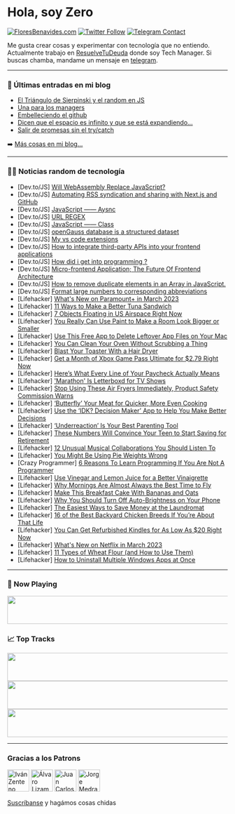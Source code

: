 # Hola, soy Zero

[![FloresBenavides.com](https://img.shields.io/website?down_message=oops&label=MiBlog&style=for-the-badge&up_message=online&url=https%3A%2F%2Ffloresbenavides.com)](https://floresbenavides.com) [![Twitter Follow](https://img.shields.io/twitter/follow/ZeroDragon?color=%231DA1F2&label=Follow&logo=twitter&logoColor=ffffff&style=for-the-badge)](https://twitter.com/zerodragon) [![Telegram Contact](https://img.shields.io/badge/escr%C3%ADbeme-ZeroDragon-%2326A5E4?style=for-the-badge&logo=telegram)](https://t.me/zerodragon)

Me gusta crear cosas y experimentar con tecnología que no entiendo.
Actualmente trabajo en [ResuelveTuDeuda](http://github.com/resuelve) donde soy Tech Manager.
Si buscas chamba, mandame un mensaje en [telegram](https://t.me/zerodragon).

---

### 📕 Últimas entradas en mi blog
<!-- BLOG-POST-LIST:START -->
- [El Triángulo de Sierpinski y el random en JS](https://floresbenavides.com/el-triangulo-de-sierpinski-y-el-random-en-js/)
- [Una para los managers](https://floresbenavides.com/una-para-los-managers/)
- [Embelleciendo el github](https://floresbenavides.com/embelleciendo-el-github/)
- [Dicen que el espacio es infinito y que se está expandiendo…](https://floresbenavides.com/dicen-que-el-espacio-es-infinito-y-que-se-esta-expandiendo/)
- [Salir de promesas sin el try/catch](https://floresbenavides.com/salir-de-promesas-sin-el-try-catch/)
<!-- BLOG-POST-LIST:END -->

➡️ [Más cosas en mi blog...](https://floresbenavides.com)

---

### 👨‍💻 Noticias random de tecnología
<!-- TECH-POSTS:START -->
- [Dev.to/JS] [Will WebAssembly Replace JavaScript?](https://dev.to/domfive/will-webassembly-replace-javascript-3648)
- [Dev.to/JS] [Automating RSS syndication and sharing with Next.js and GitHub](https://dev.to/cdransf/automating-rss-syndication-and-sharing-with-nextjs-and-github-1gh)
- [Dev.to/JS] [JavaScript —— Aysnc](https://dev.to/itroger/javascript-aysnc-74d)
- [Dev.to/JS] [URL REGEX](https://dev.to/jbxamora/url-regex-1pol)
- [Dev.to/JS] [JavaScript —— Class](https://dev.to/itroger/javascript-class-1h24)
- [Dev.to/JS] [openGauss database is a structured dataset](https://dev.to/olivia_ma_350e4f6e00893e3/opengauss-database-is-a-structured-dataset-83j)
- [Dev.to/JS] [My vs code extensions](https://dev.to/lleamancio/my-vs-code-extensions-52kd)
- [Dev.to/JS] [How to integrate third-party APIs into your frontend applications](https://dev.to/haszankauna/how-to-integrate-third-party-apis-into-your-frontend-applications-1p30)
- [Dev.to/JS] [How did i get into programming ?](https://dev.to/bracley/how-did-i-get-into-programming--30g2)
- [Dev.to/JS] [Micro-frontend Application; The Future Of Frontend Architecture](https://dev.to/xhulqornayn_ibrahim/micro-frontend-application-the-future-of-frontend-architecture-1glo)
- [Dev.to/JS] [How to remove duplicate elements in an Array in JavaScript.](https://dev.to/headbwoi/how-to-remove-duplicate-elements-in-an-array-in-javascript-3kb7)
- [Dev.to/JS] [Format large numbers to corresponding abbreviations](https://dev.to/devlazar/format-large-numbers-to-corresponding-abbreviations-ep7)
- [Lifehacker] [What&#39;s New on Paramount+ in March 2023](https://lifehacker.com/whats-new-on-paramount-in-march-2023-1850151677)
- [Lifehacker] [11 Ways to Make a Better Tuna Sandwich](https://lifehacker.com/11-ways-to-make-a-better-tuna-sandwich-1850150470)
- [Lifehacker] [7 Objects Floating in US Airspace Right Now](https://lifehacker.com/7-objects-floating-in-us-airspace-right-now-1850151473)
- [Lifehacker] [You Really Can Use Paint to Make a Room Look Bigger or Smaller](https://lifehacker.com/you-really-can-use-paint-to-make-a-room-look-bigger-or-1850150388)
- [Lifehacker] [Use This Free App to Delete Leftover App Files on Your Mac](https://lifehacker.com/use-this-free-app-to-delete-leftover-app-files-on-your-1850150940)
- [Lifehacker] [You Can Clean Your Oven Without Scrubbing a Thing](https://lifehacker.com/you-can-clean-your-oven-without-scrubbing-a-thing-1850151228)
- [Lifehacker] [Blast Your Toaster With a Hair Dryer](https://lifehacker.com/blast-your-toaster-with-a-hair-dryer-1850150896)
- [Lifehacker] [Get a Month of Xbox Game Pass Ultimate for $2.79 Right Now](https://lifehacker.com/get-a-month-of-xbox-game-pass-ultimate-for-2-79-right-1850150753)
- [Lifehacker] [Here’s What Every Line of Your Paycheck Actually Means](https://lifehacker.com/here-s-what-every-line-of-your-paycheck-actually-means-1850150177)
- [Lifehacker] [&#39;Marathon&#39; Is Letterboxd for TV Shows](https://lifehacker.com/marathon-is-letterboxd-for-tv-shows-1850149703)
- [Lifehacker] [Stop Using These Air Fryers Immediately, Product Safety Commission Warns](https://lifehacker.com/stop-using-these-air-fryers-immediately-product-safety-1850149981)
- [Lifehacker] [‘Butterfly’ Your Meat for Quicker, More Even Cooking](https://lifehacker.com/butterfly-your-meat-for-quicker-more-even-cooking-1850149845)
- [Lifehacker] [Use the ‘IDK? Decision Maker’ App to Help You Make Better Decisions](https://lifehacker.com/use-the-idk-decision-maker-app-to-help-you-make-bett-1850149587)
- [Lifehacker] [‘Underreaction’ Is Your Best Parenting Tool](https://lifehacker.com/underreaction-is-your-best-parenting-tool-1850149458)
- [Lifehacker] [These Numbers Will Convince Your Teen to Start Saving for Retirement](https://lifehacker.com/these-numbers-will-convince-your-teen-to-start-saving-f-1850144908)
- [Lifehacker] [12 Unusual Musical Collaborations You Should Listen To](https://lifehacker.com/12-unusual-musical-collaborations-you-should-listen-to-1850148020)
- [Lifehacker] [You Might Be Using Pie Weights Wrong](https://lifehacker.com/you-might-be-using-pie-weights-wrong-1850147510)
- [Crazy Programmer] [6 Reasons To Learn Programming If You Are Not A Programmer](https://www.thecrazyprogrammer.com/2023/02/6-reasons-to-learn-programming-if-you-are-not-a-programmer.html)
- [Lifehacker] [Use Vinegar and Lemon Juice for a Better Vinaigrette](https://lifehacker.com/use-vinegar-and-lemon-juice-for-a-better-vinaigrette-1850146738)
- [Lifehacker] [Why Mornings Are Almost Always the Best Time to Fly](https://lifehacker.com/why-mornings-are-almost-always-the-best-time-to-fly-1850146816)
- [Lifehacker] [Make This Breakfast Cake With Bananas and Oats](https://lifehacker.com/make-this-breakfast-cake-with-bananas-and-oats-1850146730)
- [Lifehacker] [Why You Should Turn Off Auto-Brightness on Your Phone](https://lifehacker.com/why-you-should-turn-off-auto-brightness-on-your-phone-1850145521)
- [Lifehacker] [The Easiest Ways to Save Money at the Laundromat](https://lifehacker.com/the-easiest-ways-to-save-money-at-the-laundromat-1850145420)
- [Lifehacker] [16 of the Best Backyard Chicken Breeds If You’re About That Life](https://lifehacker.com/16-of-the-best-backyard-chicken-breeds-if-you-re-about-1850145700)
- [Lifehacker] [You Can Get Refurbished Kindles for As Low As $20 Right Now](https://lifehacker.com/you-can-get-refurbished-kindles-for-as-low-as-20-right-1850145890)
- [Lifehacker] [What&#39;s New on Netflix in March 2023](https://lifehacker.com/whats-new-on-netflix-in-march-2023-1850145177)
- [Lifehacker] [11 Types of Wheat Flour &lpar;and How to Use Them&rpar;](https://lifehacker.com/11-types-of-wheat-flour-and-how-to-use-them-1850145368)
- [Lifehacker] [How to Uninstall Multiple Windows Apps at Once](https://lifehacker.com/how-to-uninstall-multiple-windows-apps-at-once-1850145087)<!-- TECH-POSTS:END -->

---

### 🎵 Now Playing
<a href="https://spotify-now-playing-dun.vercel.app/now-playing?open"><img src="https://spotify-now-playing-dun.vercel.app/now-playing" width="540" height="64"></a>

### 📈 Top Tracks
<a href="https://spotify-now-playing-dun.vercel.app/top-tracks?i=1&open"><img src="https://spotify-now-playing-dun.vercel.app/top-tracks?i=1" width="540" height="64"></a>
<a href="https://spotify-now-playing-dun.vercel.app/top-tracks?i=2&open"><img src="https://spotify-now-playing-dun.vercel.app/top-tracks?i=2" width="540" height="64"></a>
<a href="https://spotify-now-playing-dun.vercel.app/top-tracks?i=3&open"><img src="https://spotify-now-playing-dun.vercel.app/top-tracks?i=3" width="540" height="64"></a>

---

### Gracias a los Patrons
[<img src="https://avatars.githubusercontent.com/u/243380?v=4" alt="Iván Zenteno" width="50px">](https://github.com/k001) [<img src="https://avatars.githubusercontent.com/u/19955639?v=4" alt="Álvaro Lizama" width="50px">](https://github.com/alvarolizama) [<img src="https://avatars.githubusercontent.com/u/2718753?v=4" alt="Juan Carlos Ruiz" width="50px">](https://github.com/JuanCrg90) [<img src="https://avatars.githubusercontent.com/u/37025?v=4" alt="Jorge Medrano" width="50px">](https://github.com/h1pp1e) 

[Suscríbanse](https://www.patreon.com/zerodragon) y hagámos cosas chidas
